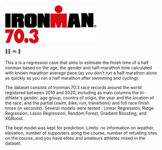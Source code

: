 ![screenshot](src/ironman_logo.png)

:swimming_man:  :bike: :running:

This a is a regression case that aims to estimate the finish time of a half ironman based on the age, the gender and half-marathon time calculated with known marathon average pace (as you don't run a half marathon alone as quickly as you run a half marathon after swimming and cycling).

The dataset consists of Ironman 70.3 race records around the world registered between 2010 and 2020, including as main columns the tri-athlete´s gender, age group, country of origin, the year and the location of the race, and the partial (swim, bike, run, transitions) and full race finish times (in seconds).
Several models were tested : Linear Regression, Ridge Regression, Lasso Regression, Random Forest, Gradient Boosting, and XGBoost.

The best model was kept for prediction. 
Limits: no information on weather, elevation, number of supporters along the course, number of refueling sites on the course, and you have elites and amateurs athletes mixed in the dataset.


